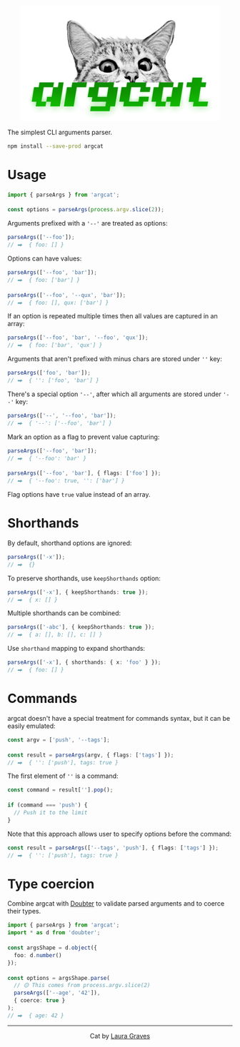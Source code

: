 <p align="center">
    <a href="#readme">
        <img src="./logo.png" alt="argcat" width="450"/>
    </a>
</p>

The simplest CLI arguments parser.

```sh
npm install --save-prod argcat
```

# Usage

```ts
import { parseArgs } from 'argcat';

const options = parseArgs(process.argv.slice(2));
```

Arguments prefixed with a `'--'` are treated as options:

```ts
parseArgs(['--foo']);
// ⮕  { foo: [] }
```

Options can have values:

```ts
parseArgs(['--foo', 'bar']);
// ⮕  { foo: ['bar'] }

parseArgs(['--foo', '--qux', 'bar']);
// ⮕  { foo: [], qux: ['bar'] }
```

If an option is repeated multiple times then all values are captured in an array:

```ts
parseArgs(['--foo', 'bar', '--foo', 'qux']);
// ⮕  { foo: ['bar', 'qux'] }
```

Arguments that aren't prefixed with minus chars are stored under `''` key:

```ts
parseArgs(['foo', 'bar']);
// ⮕  { '': ['foo', 'bar'] }
```

There's a special option `'--'`, after which all arguments are stored under `'--'` key:

```ts
parseArgs(['--', '--foo', 'bar']);
// ⮕  { '--': ['--foo', 'bar'] }
```

Mark an option as a flag to prevent value capturing:

```ts
parseArgs(['--foo', 'bar']);
// ⮕  { '--foo': 'bar' }

parseArgs(['--foo', 'bar'], { flags: ['foo'] });
// ⮕  { '--foo': true, '': ['bar'] }
```

Flag options have `true` value instead of an array.


# Shorthands

By default, shorthand options are ignored:

```ts
parseArgs(['-x']);
// ⮕  {}
```

To preserve shorthands, use `keepShorthands` option:

```ts
parseArgs(['-x'], { keepShorthands: true });
// ⮕  { x: [] }
```

Multiple shorthands can be combined:

```ts
parseArgs(['-abc'], { keepShorthands: true });
// ⮕  { a: [], b: [], c: [] }
```

Use `shorthand` mapping to expand shorthands:

```ts
parseArgs(['-x'], { shorthands: { x: 'foo' } });
// ⮕  { foo: [] }
```

# Commands

argcat doesn't have a special treatment for commands syntax, but it can be easily emulated:

```ts
const argv = ['push', '--tags'];

const result = parseArgs(argv, { flags: ['tags'] });
// ⮕  { '': ['push'], tags: true }
```

The first element of `''` is a command:

```ts
const command = result[''].pop();

if (command === 'push') {
  // Push it to the limit
}
```

Note that this approach allows user to specify options before the command:

```ts
const result = parseArgs(['--tags', 'push'], { flags: ['tags'] });
// ⮕  { '': ['push'], tags: true }
```

# Type coercion

Combine argcat with [Doubter](https://github.com/smikhalevski/doubter#readme) to validate parsed arguments and to coerce
their types.

```ts
import { parseArgs } from 'argcat';
import * as d from 'doubter';

const argsShape = d.object({
  foo: d.number()
});

const options = argsShape.parse(
  // 🟡 This comes from process.argv.slice(2)
  parseArgs(['--age', '42']),
  { coerce: true }
);
// ⮕  { age: 42 }
```

<hr>

<p align="center">
    Cat by <a href="https://www.instagram.com/lauragravesart/">Laura Graves</a>
</p>
